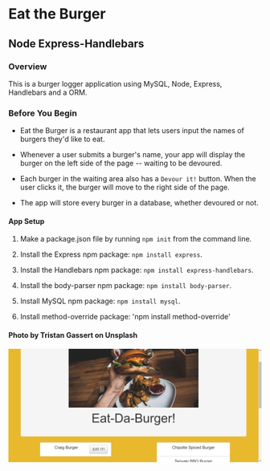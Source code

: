 # Eat the Burger

## Node Express-Handlebars

### Overview

This is a burger logger application using MySQL, Node, Express, Handlebars and a ORM.

### Before You Begin

* Eat the Burger is a restaurant app that lets users input the names of burgers they'd like to eat.

* Whenever a user submits a burger's name, your app will display the burger on the left side of the page -- waiting to be devoured.

* Each burger in the waiting area also has a `Devour it!` button. When the user clicks it, the burger will move to the right side of the page.

* The app will store every burger in a database, whether devoured or not.

#### App Setup

1. Make a package.json file by running `npm init` from the command line.

2. Install the Express npm package: `npm install express`.

4. Install the Handlebars npm package: `npm install express-handlebars`.

5. Install the body-parser npm package: `npm install body-parser`.

6. Install MySQL npm package: `npm install mysql`.

7. Install method-override package: 'npm install method-override'

#### Photo by Tristan Gassert on Unsplash

![alt text](./public/assets/images/Burger.PNG)